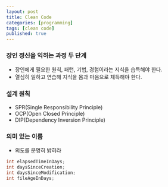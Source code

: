 ```yaml
---
layout: post
title: Clean Code
categories: [programming]
tags: [clean code]
published: true
---
```


### 장인 정신을 익히는 과정 두 단계
* 장인에게 필요한 원칙, 패턴, 기법, 경험이라는 지식을 습득해야 한다.
* 열심히 일하고 연습해 지식을 몸과 마음으로 체득해야 한다.

### 설계 원칙
* SPR(Single Responsibility Principle)
* OCP(Open Closed Principle)
* DIP(Dependency Inversion Principle)

### 의미 있는 이름
* 의도를 분명히 밝혀라
```java
int elapsedTimeInDays;
int daysSinceCreation;
int daysSinceModification;
int fileAgeInDays;
```
